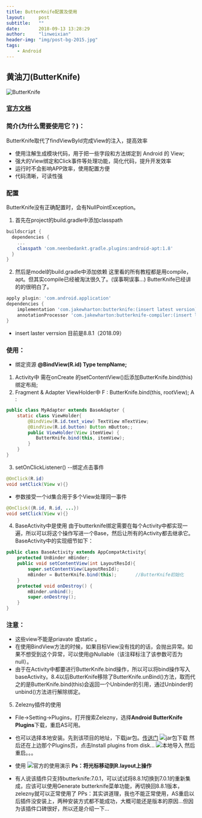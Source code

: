 ```yaml
---
title: ButterKnife配置及使用
layout:     post
subtitle:   ""
date:       2018-09-13 13:28:29
author:     "linweixian"
header-img: "img/post-bg-2015.jpg"
tags:
    - Android
---
```


## 黄油刀(ButterKnife)
![ButterKnife]()

### [官方文档](http://jakewharton.github.io/butterknife/)

### 简介(为什么需要使用它？)：
ButterKnife取代了findViewById完成View的注入，提高效率
+ 使用注解生成模块代码，用于把一些字段和方法绑定到 Android 的 View;
+ 强大的View绑定和Click事件等处理功能，简化代码，提升开发效率
+ 运行时不会影响APP效率，使用配置方便
+ 代码清晰，可读性强

### 配置
ButterKnife没有正确配置时，会有NullPointException。
1. 首先在project的build.gradle中添加classpath
```Groovy
buildscript {
  dependencies {
    ...
    classpath 'com.neenbedankt.gradle.plugins:android-apt:1.8'
  }
}
```
2. 然后是model的build.gradle中添加依赖
这里看的所有教程都是用compile，apt。但其实compile已经被淘汰很久了。(误事啊误事...)
ButterKnife已经讲的的很明白了。
```Groovy
apply plugin: 'com.android.application'
dependencies {
    implementation 'com.jakewharton:butterknife:(insert latest version)'
	annotationProcessor 'com.jakewharton:butterknife-compiler:(insert latest version)'
}
```
+ insert laster verrsion 目前是8.8.1（2018.09）


### 使用：
+ 绑定资源
**@BindView(R.id) Type tempName;**
1. Activity中
需在onCreate 的setContentView()后添加ButterKnife.bind(this)绑定布局;
2. Fragment & Adapter ViewHolder中
F : ButterKnife.bind(this, rootView);
A : 
```java
public class MyAdapter extends BaseAdapter {
 	static class ViewHolder{
		@BindView(R.id.text_view) TextView mTextView;
	    @BindView(R.id.button) Button mButton;;
	    public ViewHolder(View itemView) {
	       ButterKnife.bind(this, itemView);
	    }
	}
}
```
3. setOnClickListener()	--绑定点击事件
```java
@OnClick(R.id)
void setClick(View v){}
```
+ 参数接受一个id集合用于多个View处理同一事件
```java
@OnClick({R.id, R.id, ...})
void setClick(View v){}
```

4. BaseActivity中是使用
由于butterknife绑定需要在每个Activity中都实现一遍，所以可以将这个操作写进一个Base，然后让所有的Activity都去继承它。BaseActivity中的实现细节如下：
```java
public class BaseActivity extends AppCompatActivity{
	protected UnBinder mBinder;
	public void setContentView(int LayoutResId){
		super.setContentView(LayoutResId);
		mBinder = ButterKnife.bind(this);		//ButterKnife初始化
	}
	protected void onDestroy() {
        mBinder.unbind();
        super.onDestroy();
    }
}
```

### 注意：
+ 这些view不能是priavate 或static 。
+ 在使用BindView方法的时候，如果目标View没有找的的话，会抛出异常。如果不想受到这个异常，可以使用@Nullable（该注释标注了该参数可否为null）。
+ 由于在Activity中都要进行ButterKnife.bind操作，所以可以将bind操作写入baseActivity。8.4以后ButterKnife移除了ButterKnife.unBind()方法，取而代之的是ButterKnife.bind(this)会返回一个Unbinder的引用，通过Unbinder的unbind()方法进行解除绑定。

5. Zelezny插件的使用
+ File->Setting->Plugins，打开搜索Zelezny，选择**Android ButterKnife Plugins**下载，重启AS可用。
+ 也可以选择本地安装。先到该项目的地址，下载jar包。[传送门](https://github.com/avast/android-butterknife-zelezny)
![jar包下载]()
然后还在上边那个Plugins页，点击Install plugins from disk...
![本地导入]()
然后重启。。。

+ 使用 
![官方的使用演示](https://raw.githubusercontent.com/avast/android-butterknife-zelezny/master/img/zelezny_animated.gif)
**Ps：将光标移动到R.layout上操作**
+ 有人说该插件只支持butterknife:7.0.1，可以试试将8.8.1切换到7.0.1的重新集成，应该可以使用Generate butterknife菜单功能，再切换回8.8.1版本，zelezny就可以正常使用了
PPs：其实讲道理，我也不能正常使用，AS重启以后插件没安装上，两种安装方式都不能成功，大概可能还是版本的原因...但因为该插件口碑很好，所以还是介绍一下... 
